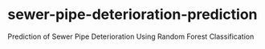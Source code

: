 # sewer-pipe-deterioration-prediction
Prediction of Sewer Pipe Deterioration Using Random Forest Classification
